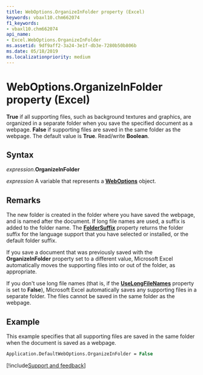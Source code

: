 ```yaml
---
title: WebOptions.OrganizeInFolder property (Excel)
keywords: vbaxl10.chm662074
f1_keywords:
- vbaxl10.chm662074
api_name:
- Excel.WebOptions.OrganizeInFolder
ms.assetid: 9df9aff2-3a24-3e1f-db3e-7280b50b806b
ms.date: 05/18/2019
ms.localizationpriority: medium
---
```



# WebOptions.OrganizeInFolder property (Excel)

**True** if all supporting files, such as background textures and graphics, are organized in a separate folder when you save the specified document as a webpage. **False** if supporting files are saved in the same folder as the webpage. The default value is **True**. Read/write **Boolean**.


## Syntax

_expression_.**OrganizeInFolder**

_expression_ A variable that represents a **[WebOptions](Excel.WebOptions.md)** object.


## Remarks

The new folder is created in the folder where you have saved the webpage, and is named after the document. If long file names are used, a suffix is added to the folder name. The **[FolderSuffix](Excel.WebOptions.FolderSuffix.md)** property returns the folder suffix for the language support that you have selected or installed, or the default folder suffix.

If you save a document that was previously saved with the **OrganizeInFolder** property set to a different value, Microsoft Excel automatically moves the supporting files into or out of the folder, as appropriate.

If you don't use long file names (that is, if the **[UseLongFileNames](Excel.WebOptions.UseLongFileNames.md)** property is set to **False**), Microsoft Excel automatically saves any supporting files in a separate folder. The files cannot be saved in the same folder as the webpage.


## Example

This example specifies that all supporting files are saved in the same folder when the document is saved as a webpage.

```vb
Application.DefaultWebOptions.OrganizeInFolder = False
```




[!include[Support and feedback](~/includes/feedback-boilerplate.md)]